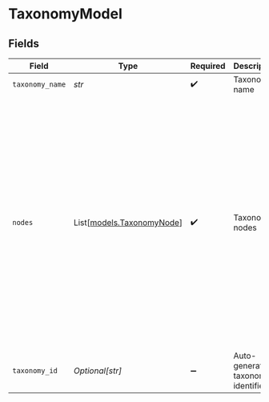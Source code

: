 # TaxonomyModel


## Fields

| Field                                                                                                                                                                                                                                                                                                                              | Type                                                                                                                                                                                                                                                                                                                               | Required                                                                                                                                                                                                                                                                                                                           | Description                                                                                                                                                                                                                                                                                                                        | Example                                                                                                                                                                                                                                                                                                                            |
| ---------------------------------------------------------------------------------------------------------------------------------------------------------------------------------------------------------------------------------------------------------------------------------------------------------------------------------- | ---------------------------------------------------------------------------------------------------------------------------------------------------------------------------------------------------------------------------------------------------------------------------------------------------------------------------------- | ---------------------------------------------------------------------------------------------------------------------------------------------------------------------------------------------------------------------------------------------------------------------------------------------------------------------------------- | ---------------------------------------------------------------------------------------------------------------------------------------------------------------------------------------------------------------------------------------------------------------------------------------------------------------------------------- | ---------------------------------------------------------------------------------------------------------------------------------------------------------------------------------------------------------------------------------------------------------------------------------------------------------------------------------- |
| `taxonomy_name`                                                                                                                                                                                                                                                                                                                    | *str*                                                                                                                                                                                                                                                                                                                              | :heavy_check_mark:                                                                                                                                                                                                                                                                                                                 | Taxonomy name                                                                                                                                                                                                                                                                                                                      | electronics                                                                                                                                                                                                                                                                                                                        |
| `nodes`                                                                                                                                                                                                                                                                                                                            | List[[models.TaxonomyNode](../models/taxonomynode.md)]                                                                                                                                                                                                                                                                             | :heavy_check_mark:                                                                                                                                                                                                                                                                                                                 | Taxonomy nodes                                                                                                                                                                                                                                                                                                                     | [<br/>{<br/>"children": [],<br/>"embedding_configs": [<br/>{<br/>"embedding_model": "text",<br/>"type": "text",<br/>"value": "electronics accessories"<br/>}<br/>],<br/>"node_description": "Electronics accessories and peripherals category",<br/>"node_id": "node_abc123def456gh",<br/>"node_name": "electronics_accessories",<br/>"path_tokens": [<br/>"electronics_accessories"<br/>]<br/>}<br/>] |
| `taxonomy_id`                                                                                                                                                                                                                                                                                                                      | *Optional[str]*                                                                                                                                                                                                                                                                                                                    | :heavy_minus_sign:                                                                                                                                                                                                                                                                                                                 | Auto-generated taxonomy identifier                                                                                                                                                                                                                                                                                                 | tax_abc123xyz                                                                                                                                                                                                                                                                                                                      |